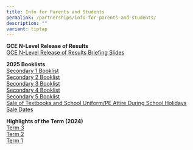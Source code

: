```yaml
---
title: Info for Parents and Students
permalink: /partnerships/info-for-parents-and-students/
description: ""
variant: tiptap
---
```

<p><strong>GCE N-Level Release of Results</strong>
<br><a href="/files/Briefing_Slides_for_Release_of_N_Level_Results.pdf" rel="noopener noreferrer nofollow" target="_blank">GCE N-Level Release of Results Briefing Slides</a>
</p>
<p></p>
<p><strong>2025 Booklists</strong>
<br><a href="/files/BDVSS__Sec_1_2025_Booklist.pdf" rel="noopener noreferrer nofollow" target="_blank">Secondary 1 Booklist</a>
<br><a href="/files/BVSS__Sec_2_2025_Booklist.pdf" rel="noopener noreferrer nofollow" target="_blank">Secondary 2 Booklist</a>
<br><a href="/files/BVSS__Sec_3_2025_Booklist.pdf" rel="noopener nofollow" target="_blank">Secondary 3 Booklist</a>
<br><a href="/files/BVSS__Sec_4_2025_Booklist.pdf" rel="noopener nofollow" target="_blank">Secondary 4 Booklist</a>
<br><a href="/files/BVSS__Sec_5_2025_Booklist.pdf" rel="noopener nofollow" target="_blank">Secondary 5 Booklist</a>
<br><a href="/files/Annex_A.pdf" rel="noopener nofollow" target="_blank">Sale of Textbooks and School Uniform/PE Attire During School Holidays</a>
<br><a href="/files/Sale_dates.pdf" rel="noopener nofollow" target="_blank">Sale Dates</a>
<br>
</p>
<p><strong>Highlights of the Term (2024)</strong>
<br><a href="/files/HighIights_of_Term_3_2024.pdf" rel="noopener noreferrer nofollow" target="_blank">Term 3</a>
<br><a href="/files/Term2_Highlights.pdf" rel="noopener noreferrer nofollow" target="_blank">Term 2</a>
<br><a href="/files/2024_Term_1_Parent_Letter_Annex.pdf" rel="noopener noreferrer nofollow" target="_blank">Term 1</a>
<br>
</p>
<p></p>